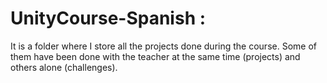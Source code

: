 # UnityCourse-Spanish : 
It is a folder where I store all the projects done during the course.
Some of them have been done with the teacher at the same time (projects) and others alone (challenges). 
